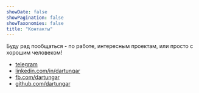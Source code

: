 ```yaml
---
showDate: false
showPagination: false
showTaxonomies: false
title: "Контакты"
---
```

Буду рад пообщаться - по работе, интересным проектам, или просто с хорошим человеком!

- [telegram](https://t.me/dartungar)
- [linkedin.com/in/dartungar](https://www.linkedin.com/in/dartungar/?locale=en_US)
- [fb.com/dartungar](https://fb.com/dartungar)
- [github.com/dartungar](https://github.com/dartungar)